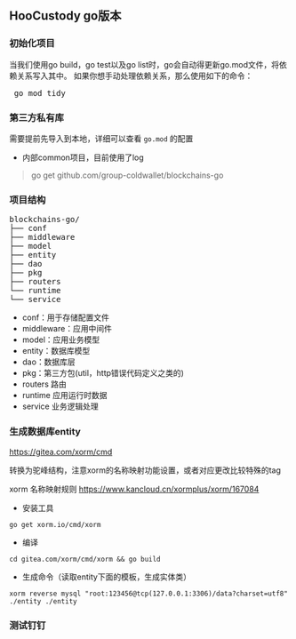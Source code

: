 ## HooCustody go版本

### 初始化项目 

当我们使用go build，go test以及go list时，go会自动得更新go.mod文件，将依赖关系写入其中。
如果你想手动处理依赖关系，那么使用如下的命令：
<pre>
 go mod tidy
</pre>

### 第三方私有库
需要提前先导入到本地，详细可以查看 `go.mod` 的配置

* 内部common项目，目前使用了log
> go get github.com/group-coldwallet/blockchains-go




### 项目结构
<pre>
blockchains-go/
├── conf
├── middleware
├── model
├── entity
├── dao
├── pkg
├── routers
└── runtime
└── service
</pre>

* conf：用于存储配置文件
* middleware：应用中间件
* model：应用业务模型
* entity：数据库模型
* dao：数据库层
* pkg：第三方包(util，http错误代码定义之类的)
* routers 路由
* runtime 应用运行时数据
* service 业务逻辑处理

### 生成数据库entity
 https://gitea.com/xorm/cmd
 
 转换为驼峰结构，注意xorm的名称映射功能设置，或者对应更改比较特殊的tag

 xorm 名称映射规则 https://www.kancloud.cn/xormplus/xorm/167084

* 安装工具
```
go get xorm.io/cmd/xorm
```
* 编译
```
cd gitea.com/xorm/cmd/xorm && go build
```
* 生成命令（读取entity下面的模板，生成实体类）
```
xorm reverse mysql "root:123456@tcp(127.0.0.1:3306)/data?charset=utf8" ./entity ./entity
```
### 测试钉钉

